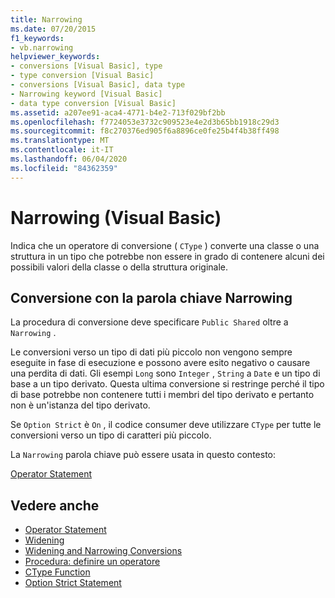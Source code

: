 ```yaml
---
title: Narrowing
ms.date: 07/20/2015
f1_keywords:
- vb.narrowing
helpviewer_keywords:
- conversions [Visual Basic], type
- type conversion [Visual Basic]
- conversions [Visual Basic], data type
- Narrowing keyword [Visual Basic]
- data type conversion [Visual Basic]
ms.assetid: a207ee91-aca4-4771-b4e2-713f029bf2bb
ms.openlocfilehash: f7724053e3732c909523e4e2d3b65bb1918c29d3
ms.sourcegitcommit: f8c270376ed905f6a8896ce0fe25b4f4b38ff498
ms.translationtype: MT
ms.contentlocale: it-IT
ms.lasthandoff: 06/04/2020
ms.locfileid: "84362359"
---
```

# <a name="narrowing-visual-basic"></a>Narrowing (Visual Basic)
Indica che un operatore di conversione ( `CType` ) converte una classe o una struttura in un tipo che potrebbe non essere in grado di contenere alcuni dei possibili valori della classe o della struttura originale.  
  
## <a name="converting-with-the-narrowing-keyword"></a>Conversione con la parola chiave Narrowing  
 La procedura di conversione deve specificare `Public Shared` oltre a `Narrowing` .  
  
 Le conversioni verso un tipo di dati più piccolo non vengono sempre eseguite in fase di esecuzione e possono avere esito negativo o causare una perdita di dati. Gli esempi `Long` sono `Integer` , `String` a `Date` e un tipo di base a un tipo derivato. Questa ultima conversione si restringe perché il tipo di base potrebbe non contenere tutti i membri del tipo derivato e pertanto non è un'istanza del tipo derivato.  
  
 Se `Option Strict` è `On` , il codice consumer deve utilizzare `CType` per tutte le conversioni verso un tipo di caratteri più piccolo.  
  
 La `Narrowing` parola chiave può essere usata in questo contesto:  
  
 [Operator Statement](../statements/operator-statement.md)  
  
## <a name="see-also"></a>Vedere anche

- [Operator Statement](../statements/operator-statement.md)
- [Widening](widening.md)
- [Widening and Narrowing Conversions](../../programming-guide/language-features/data-types/widening-and-narrowing-conversions.md)
- [Procedura: definire un operatore](../../programming-guide/language-features/procedures/how-to-define-an-operator.md)
- [CType Function](../functions/ctype-function.md)
- [Option Strict Statement](../statements/option-strict-statement.md)
